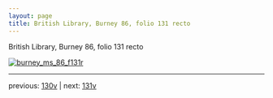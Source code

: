 ```yaml
---
layout: page
title: British Library, Burney 86, folio 131 recto
---
```


British Library, Burney 86, folio 131 recto

[![burney_ms_86_f131r](http://www.homermultitext.org/iipsrv?IIIF=/project/homer/pyramidal/deepzoom/bl/burney86imgs/v1/burney_ms_86_f131r.tif/full/800,/0/default.jpg)](http://www.homermultitext.org/ict2/?urn=urn:cite2:bl:burney86imgs.v1:burney_ms_86_f131r) 

---

previous:  [130v](../130v/) | next: [131v](../131v/)